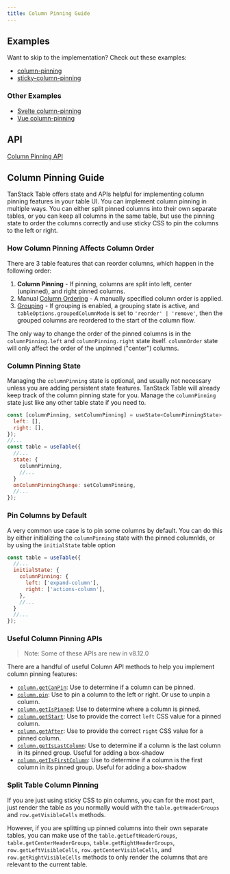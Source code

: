 ```yaml
---
title: Column Pinning Guide
---
```


## Examples

Want to skip to the implementation? Check out these examples:

- [column-pinning](../../framework/react/examples/column-pinning)
- [sticky-column-pinning](../../framework/react/examples/column-pinning-sticky)

 ### Other Examples
 
- [Svelte column-pinning](../../framework/svelte/examples/column-pinning)
- [Vue column-pinning](../../framework/vue/examples/column-pinning)

## API

[Column Pinning API](../../api/features/column-pinning)

## Column Pinning Guide

TanStack Table offers state and APIs helpful for implementing column pinning features in your table UI. You can implement column pinning in multiple ways. You can either split pinned columns into their own separate tables, or you can keep all columns in the same table, but use the pinning state to order the columns correctly and use sticky CSS to pin the columns to the left or right.

### How Column Pinning Affects Column Order

There are 3 table features that can reorder columns, which happen in the following order:

1. **Column Pinning** - If pinning, columns are split into left, center (unpinned), and right pinned columns.
2. Manual [Column Ordering](../column-ordering) - A manually specified column order is applied.
3. [Grouping](../grouping) - If grouping is enabled, a grouping state is active, and `tableOptions.groupedColumnMode` is set to `'reorder' | 'remove'`, then the grouped columns are reordered to the start of the column flow.

The only way to change the order of the pinned columns is in the `columnPinning.left` and `columnPinning.right` state itself. `columnOrder` state will only affect the order of the unpinned ("center") columns.

### Column Pinning State

Managing the `columnPinning` state is optional, and usually not necessary unless you are adding persistent state features. TanStack Table will already keep track of the column pinning state for you. Manage the `columnPinning` state just like any other table state if you need to.

```jsx
const [columnPinning, setColumnPinning] = useState<ColumnPinningState>({
  left: [],
  right: [],
});
//...
const table = useTable({
  //...
  state: {
    columnPinning,
    //...
  }
  onColumnPinningChange: setColumnPinning,
  //...
});
```

### Pin Columns by Default

A very common use case is to pin some columns by default. You can do this by either initializing the `columnPinning` state with the pinned columnIds, or by using the `initialState` table option

```jsx
const table = useTable({
  //...
  initialState: {
    columnPinning: {
      left: ['expand-column'],
      right: ['actions-column'],
    },
    //...
  }
  //...
});
```

### Useful Column Pinning APIs

> Note: Some of these APIs are new in v8.12.0

There are a handful of useful Column API methods to help you implement column pinning features:

- [`column.getCanPin`](../../api/features/column-pinning#getcanpin): Use to determine if a column can be pinned.
- [`column.pin`](../../api/features/column-pinning#pin): Use to pin a column to the left or right. Or use to unpin a column.
- [`column.getIsPinned`](../../api/features/column-pinning#getispinned): Use to determine where a column is pinned.
- [`column.getStart`](../../api/features/column-pinning#getstart): Use to provide the correct `left` CSS value for a pinned column.
- [`column.getAfter`](../../api/features/column-pinning#getafter): Use to provide the correct `right` CSS value for a pinned column.
- [`column.getIsLastColumn`](../../api/features/column-pinning#getislastcolumn): Use to determine if a column is the last column in its pinned group. Useful for adding a box-shadow
- [`column.getIsFirstColumn`](../../api/features/column-pinning#getisfirstcolumn): Use to determine if a column is the first column in its pinned group. Useful for adding a box-shadow

### Split Table Column Pinning

If you are just using sticky CSS to pin columns, you can for the most part, just render the table as you normally would with the `table.getHeaderGroups` and `row.getVisibleCells` methods.

However, if you are splitting up pinned columns into their own separate tables, you can make use of the `table.getLeftHeaderGroups`, `table.getCenterHeaderGroups`, `table.getRightHeaderGroups`, `row.getLeftVisibleCells`, `row.getCenterVisibleCells`, and `row.getRightVisibleCells` methods to only render the columns that are relevant to the current table.
